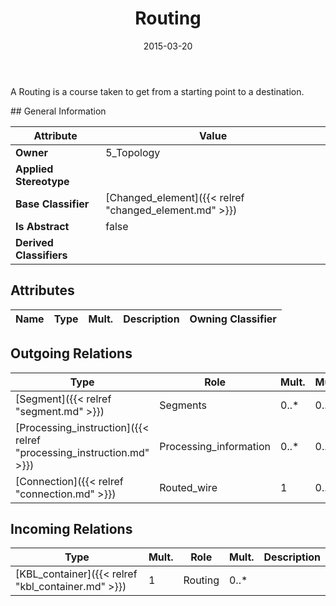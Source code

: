 ﻿---
title: Routing
toc: false
type: specs
date: "2015-03-20"
draft: false
specification: KBL
version: 2.4.sr1
documentType: "Recommendation"
elementType: Class
classes:
  - Routing
menu_name: kbl-2.4.sr1
---
<p>A Routing is a course taken to get from a starting point to a destination.</p>
## General Information

| Attribute               | Value |
|-------------------------|-------|
| **Owner**               | 5_Topology |
| **Applied Stereotype**  |   |
| **Base Classifier**     | [Changed_element]({{< relref "changed_element.md" >}})<br/>  |
| **Is Abstract**         | false |
| **Derived Classifiers** |   |

## Attributes
|  Name  |  Type  |  Mult.  |  Description  |  Owning Classifier  |
|--------|--------|---------|---------------|--------------|

## Outgoing Relations
|    Type  |   Role   |   Mult.   |   Mult.   |   Description   |
|----------|----------|-----------|-----------|-----------------|
| [Segment]({{< relref "segment.md" >}}) | Segments | 0..* | 0..* |  |
| [Processing_instruction]({{< relref "processing_instruction.md" >}}) | Processing_information | 0..* | 0..1 |  |
| [Connection]({{< relref "connection.md" >}}) | Routed_wire | 1 | 0..* |  |
##  Incoming Relations
|    Type  |   Mult.  |   Role    |   Mult.   |   Description  |
|----------|----------|-----------|-----------|----------------|
| [KBL_container]({{< relref "kbl_container.md" >}}) | 1 | Routing | 0..* |  |
